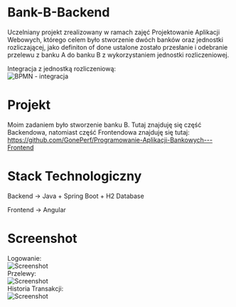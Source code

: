 # Bank-B-Backend

Uczelniany projekt zrealizowany w ramach zajęć Projektowanie Aplikacji Webowych, którego celem było stworzenie dwóch banków oraz jednostki rozliczającej, jako definiton of done ustalone zostało przesłanie i odebranie przelewu z banku A do banku B z wykorzystaniem jednostki rozliczeniowej.

Integracja z jednostką rozliczeniową:  
![BPMN - integracja](https://i.imgur.com/JZYx3ne.png) 

# Projekt
Moim zadaniem było stworzenie banku B. Tutaj znajduję się część Backendowa, natomiast część Frontendowa znajduję się tutaj: https://github.com/GonePerf/Programowanie-Aplikacji-Bankowych---Frontend 

# Stack Technologiczny
Backend -> Java + Spring Boot + H2 Database

Frontend -> Angular

# Screenshot
Logowanie:  
![Screenshot](https://i.imgur.com/mWJnMFu.jpg)  
Przelewy:  
![Screenshot](https://i.imgur.com/8L33iac.jpg)  
Historia Transakcji:  
![Screenshot](https://i.imgur.com/iNiy2iO.jpg)  
